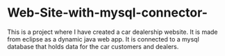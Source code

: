 # Web-Site-with-mysql-connector-
This is a project where I have created a car dealership website. It is made from eclipse as a dynamic java web app. 
It is connected to a mysql database that holds data for the car customers and dealers. 
